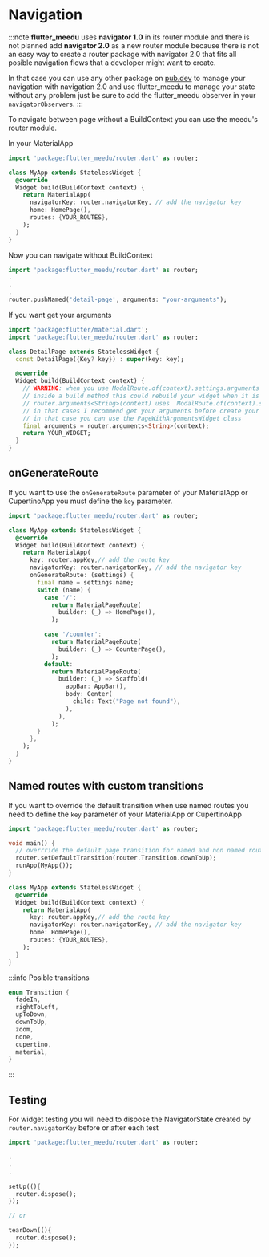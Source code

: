 # Navigation
:::note
**flutter_meedu** uses **navigator 1.0** in its router module and there is not planned add **navigator 2.0** as a new router module because there is not an easy way to create a router package with navigator 2.0 that fits all posible navigation flows that a developer might want to create.

In that case you can use any other package on [pub.dev](https://pub.dev) to manage your navigation with navigation 2.0 and use flutter_meedu to manage your state without any problem just be sure to add the flutter_meedu observer in your `navigatorObservers`.
:::

To navigate between page without a BuildContext you can use the meedu's router module.

In your MaterialApp

```dart
import 'package:flutter_meedu/router.dart' as router;

class MyApp extends StatelessWidget {
  @override
  Widget build(BuildContext context) {
    return MaterialApp(
      navigatorKey: router.navigatorKey, // add the navigator key
      home: HomePage(),
      routes: {YOUR_ROUTES},
    );
  }
}
```

Now you can navigate without BuildContext

```dart
import 'package:flutter_meedu/router.dart' as router;
.
.
.
router.pushNamed('detail-page', arguments: "your-arguments");
```

If you want get your arguments

```dart
import 'package:flutter/material.dart';
import 'package:flutter_meedu/router.dart' as router;

class DetailPage extends StatelessWidget {
  const DetailPage({Key? key}) : super(key: key);

  @override
  Widget build(BuildContext context) {
    // WARNING: when you use ModalRoute.of(context).settings.arguments
    // inside a build method this could rebuild your widget when it is destroyed.
    // router.arguments<String>(context) uses  ModalRoute.of(context).settings.arguments
    // in that cases I recommend get your arguments before create your Page
    // in that case you can use the PageWithArgumentsWidget class
    final arguments = router.arguments<String>(context);
    return YOUR_WIDGET;
  }
}
```

## onGenerateRoute
If you want to use the `onGenerateRoute` parameter of your MaterialApp or CupertinoApp you must define the `key` parameter.
```dart {7}
import 'package:flutter_meedu/router.dart' as router;

class MyApp extends StatelessWidget {
  @override
  Widget build(BuildContext context) {
    return MaterialApp(
      key: router.appKey,// add the route key
      navigatorKey: router.navigatorKey, // add the navigator key
      onGenerateRoute: (settings) {
        final name = settings.name;
        switch (name) {
          case '/':
            return MaterialPageRoute(
              builder: (_) => HomePage(),
            );

          case '/counter':
            return MaterialPageRoute(
              builder: (_) => CounterPage(),
            );
          default:
            return MaterialPageRoute(
              builder: (_) => Scaffold(
                appBar: AppBar(),
                body: Center(
                  child: Text("Page not found"),
                ),
              ),
            );
        }
      },
    );
  }
}
```


## Named routes with custom transitions
If you want to override the default transition when use named routes
you need to define the `key` parameter of your MaterialApp or CupertinoApp
```dart {5,13}
import 'package:flutter_meedu/router.dart' as router;

void main() {
  // overrride the default page transition for named and non named routes
  router.setDefaultTransition(router.Transition.downToUp);
  runApp(MyApp());
}

class MyApp extends StatelessWidget {
  @override
  Widget build(BuildContext context) {
    return MaterialApp(
      key: router.appKey,// add the route key
      navigatorKey: router.navigatorKey, // add the navigator key
      home: HomePage(),
      routes: {YOUR_ROUTES},
    );
  }
}
```
:::info
Posible transitions
```dart
enum Transition {
  fadeIn,
  rightToLeft,
  upToDown,
  downToUp,
  zoom,
  none,
  cupertino,
  material,
}
```
:::




## Testing

For widget testing you will need to dispose the NavigatorState created by `router.navigatorKey` before or after each test

```dart
import 'package:flutter_meedu/router.dart' as router;

.
.
.

setUp((){
  router.dispose();
});

// or

tearDown((){
  router.dispose();
});
```
